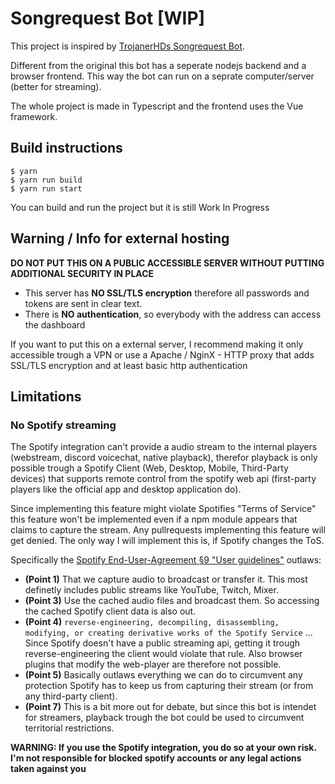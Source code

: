 # Songrequest Bot [WIP]

This project is inspired by [TrojanerHDs Songrequest Bot](https://github.com/TrojanerHD/Songrequestbot).

Different from the original this bot has a seperate nodejs backend and a browser frontend. This way the bot can run on a seprate computer/server (better for streaming).

The whole project is made in Typescript and the frontend uses the Vue framework.

## Build instructions
```
$ yarn
$ yarn run build
$ yarn run start
```
You can build and run the project but it is still Work In Progress


## Warning / Info for external hosting

**DO NOT PUT THIS ON A PUBLIC ACCESSIBLE SERVER WITHOUT PUTTING ADDITIONAL SECURITY IN PLACE**

* This server has **NO SSL/TLS encryption** therefore all passwords and tokens are sent in clear text.
* There is **NO authentication**, so everybody with the address can access the dashboard

If you want to put this on a external server, I recommend making it only accessible trough a VPN 
or use a Apache / NginX - HTTP proxy that adds SSL/TLS encryption and at least basic http authentication

## Limitations

### No Spotify streaming
The Spotify integration can't provide a audio stream to the internal players (webstream, discord voicechat, native playback), therefor playback is only possible trough a Spotify Client (Web, Desktop, Mobile, Third-Party devices) that supports remote control from the spotify web api (first-party players like the official app and desktop application do).

Since implementing this feature might violate Spotifies "Terms of Service" this feature won't be implemented even if a npm module appears that claims to capture the stream. Any pullrequests implementing this feature will get denied. The only way I will implement this is, if Spotify changes the ToS.

Specifically the [Spotify End-User-Agreement §9 "User guidelines"](https://www.spotify.com/us/legal/end-user-agreement/#s9) outlaws:
 * **(Point 1)** That we capture audio to broadcast or transfer it. This most definetly includes public streams like YouTube, Twitch, Mixer.
 * **(Point 3)** Use the cached audio files and broadcast them. So accessing the cached Spotify client data is also out.
 * **(Point 4)** ``reverse-engineering, decompiling, disassembling, modifying, or creating derivative works of the Spotify Service`` ... Since Spotify doesn't have a public streaming api, getting it trough reverse-engineering the client would violate that rule. Also browser plugins that modify the web-player are therefore not possible.
 * **(Point 5)** Basically outlaws everything we can do to circumvent any protection Spotify has to keep us from capturing their stream (or from any third-party client).
 * **(Point 7)** This is a bit more out for debate, but since this bot is intendet for streamers, playback trough the bot could be used to circumvent territorial restrictions.

 **WARNING: If you use the Spotify integration, you do so at your own risk. I'm not responsible for blocked spotify accounts or any legal actions taken against you** 